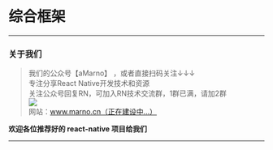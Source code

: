 # 综合框架
*****
### 关于我们
>我们的公众号【aMarno】 ，或者直接扫码关注↓↓↓
</br>专注分享React Native开发技术和资源
</br>关注公众号回复RN，可加入RN技术交流群，1群已满，请加2群
</br>![](http://www.marno.cn)
</br>网站：www.marno.cn（正在建设中...）

**欢迎各位推荐好的 react-native 项目给我们**
*******
